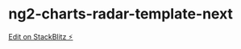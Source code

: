 # ng2-charts-radar-template-next

[Edit on StackBlitz ⚡️](https://stackblitz.com/edit/ng2-charts-radar-template-next)